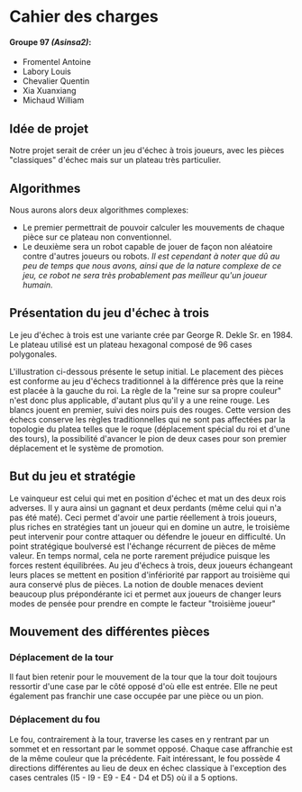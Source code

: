 # Cahier des charges

#### Groupe 97 *(Asinsa2)*: 
- Fromentel Antoine
- Labory Louis
- Chevalier Quentin
- Xia Xuanxiang
- Michaud William

## Idée de projet
Notre projet serait de créer un jeu d'échec à trois joueurs, avec les pièces "classiques" d'échec mais sur un plateau très particulier.

## Algorithmes
Nous aurons alors deux algorithmes complexes:
- Le premier permettrait de pouvoir calculer les mouvements de chaque pièce sur ce plateau non conventionnel.
- Le deuxième sera un robot capable de jouer de façon non aléatoire contre d'autres joueurs ou robots.
*Il est cependant à noter que dû au peu de temps que nous avons, ainsi que de la nature complexe de ce jeu, ce robot ne sera très probablement pas meilleur qu'un joueur humain.*

## Présentation du jeu d'échec à trois
Le jeu d'échec à trois est une variante crée par George R. Dekle Sr. en 1984. Le plateau utilisé est un plateau hexagonal composé de 96 cases polygonales. 

L'illustration ci-dessous présente le setup initial. Le placement des pièces est conforme au jeu d'échecs traditionnel à la différence près que la reine est placée à la gauche du roi. La règle de la "reine sur sa propre couleur" n'est donc plus applicable, d'autant plus qu'il y a une reine rouge. Les blancs jouent en premier, suivi des noirs puis des rouges.  Cette version des échecs conserve les règles traditionnelles qui ne sont pas affectées par la topologie du platea telles que le roque (déplacement spécial du roi et d'une des tours), la possibilité d'avancer le pion de deux cases pour son premier déplacement et le système de promotion. 

## But du jeu et stratégie
Le vainqueur est celui qui met en position d'échec et mat un des deux rois adverses. Il y aura ainsi un gagnant et deux perdants (même celui qui n'a pas été maté). Ceci permet d'avoir une partie réellement à trois joueurs, plus riches en stratégies tant un joueur qui en domine un autre, le troisième peut intervenir pour contre attaquer ou défendre le joueur en difficulté. Un point stratégique boulversé est l'échange récurrent de pièces de même valeur. En temps normal, cela ne porte rarement préjudice puisque les forces restent équilibrées. Au jeu d'échecs à trois, deux joueurs échangeant leurs places se mettent en position d'infériorité par rapport au troisième qui aura conservé plus de pièces. La notion de double menaces devient beaucoup plus prépondérante ici et permet aux joueurs de changer leurs modes de pensée pour prendre en compte le facteur "troisième joueur"

## Mouvement des différentes pièces
### Déplacement de la tour
Il faut bien retenir pour le mouvement de la tour que la tour doit toujours ressortir d'une case par le côté opposé d'où elle est entrée. Elle ne peut également pas franchir une case occupée par une pièce ou un pion.

### Déplacement du fou
Le fou, contrairement à la tour, traverse les cases en y rentrant par un sommet et en ressortant par le sommet opposé. Chaque case affranchie est de la même couleur que la précédente. Fait intéressant, le fou possède 4 directions différentes au lieu de deux en échec classique à l'exception des cases centrales (I5 - I9 - E9 - E4 - D4 et D5) où il a 5 options. 


